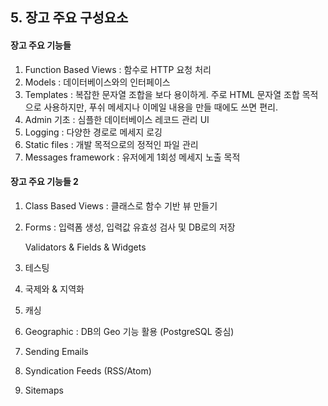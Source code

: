 ## 5.  장고 주요 구성요소

#### 장고 주요 기능들

1. Function Based Views : 함수로 HTTP 요청 처리
2. Models : 데이터베이스와의 인터페이스
3. Templates : 복잡한 문자열 조합을 보다 용이하게. 주로 HTML 문자열 조합  목적으로 사용하지만, 푸쉬 메세지나 이메일 내용을 만들 때에도 쓰면 편리.
4. Admin 기초 : 심플한 데이터베이스 레코드 관리 UI
5. Logging : 다양한 경로로 메세지 로깅
6. Static files : 개발 목적으로의 정적인 파일 관리
7. Messages framework : 유저에게 1회성 메세지 노출 목적



#### 장고 주요 기능들 2

1. Class Based Views : 클래스로 함수 기반 뷰 만들기

2. Forms : 입력폼 생성, 입력값 유효성 검사 및 DB로의 저장

   Validators & Fields & Widgets

3.  테스팅

4. 국제와 & 지역화

5. 캐싱

6. Geographic : DB의 Geo 기능 활용 (PostgreSQL 중심)

7. Sending Emails

8. Syndication Feeds (RSS/Atom)

9. Sitemaps

